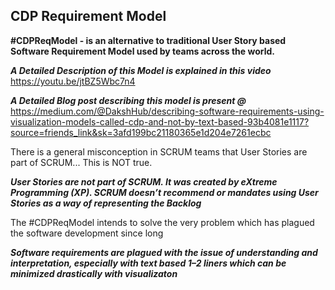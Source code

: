 ## CDP Requirement Model

__#CDPReqModel - is an alternative to traditional User Story based Software Requirement Model used by teams across the world.__

___A Detailed Description of this Model is explained in this video___ https://youtu.be/jtBZ5Wbc7n4 

___A Detailed Blog post describing this model is present @___ https://medium.com/@DakshHub/describing-software-requirements-using-visualization-models-called-cdp-and-not-by-text-based-93b4081e1117?source=friends_link&sk=3afd199bc21180365e1d204e7261ecbc


There is a general misconception in SCRUM teams that User Stories are part of SCRUM... This is NOT true.

___User Stories are not part of SCRUM. It was created by eXtreme Programming (XP). SCRUM doesn’t recommend or mandates using User Stories as a way of representing the Backlog___

The #CDPReqModel intends to solve the very problem which has plagued the software development since long

___Software requirements are plagued with the issue of understanding and interpretation, especially with text based 1–2 liners which can be minimized drastically with visualizaton___
